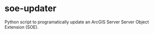 # soe-updater
Python script to programatically update an ArcGIS Server Server Object Extension (SOE).
